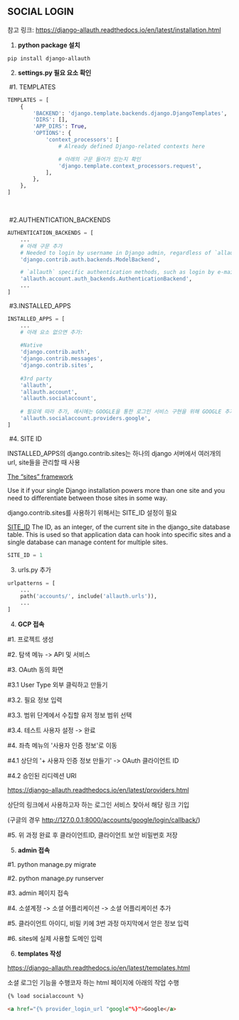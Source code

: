 ## SOCIAL LOGIN

참고 링크: https://django-allauth.readthedocs.io/en/latest/installation.html



1) **python package 설치**

```
pip install django-allauth
```



2. **settings.py 필요 요소 확인**

​	#1. TEMPLATES

```python
TEMPLATES = [
    {
        'BACKEND': 'django.template.backends.django.DjangoTemplates',
        'DIRS': [],
        'APP_DIRS': True,
        'OPTIONS': {
            'context_processors': [
                # Already defined Django-related contexts here

                # 아래의 구문 들어가 있는지 확인
                'django.template.context_processors.request',
            ],
        },
    },
]
```

​	

​	#2.AUTHENTICATION_BACKENDS

```python
AUTHENTICATION_BACKENDS = [
    ...
    # 아래 구문 추가
    # Needed to login by username in Django admin, regardless of `allauth`
    'django.contrib.auth.backends.ModelBackend',

    # `allauth` specific authentication methods, such as login by e-mail
    'allauth.account.auth_backends.AuthenticationBackend',
    ...
]
```



​	#3.INSTALLED_APPS

```python
INSTALLED_APPS = [
    ...
    # 아래 요소 없으면 추가:
    
    #Native
    'django.contrib.auth',
    'django.contrib.messages',
    'django.contrib.sites',
	
    #3rd party
    'allauth',
    'allauth.account',
    'allauth.socialaccount',
    
    # 필요에 따라 추가, 예시에는 GOOGLE을 통한 로그인 서비스 구현을 위해 GOOGLE 추가
    'allauth.socialaccount.providers.google',
]
```



​	#4. SITE ID

INSTALLED_APPS의 django.contrib.sites는 하나의 django 서버에서 여러개의 url, site들을 관리할 때 사용

[The “sites” framework](https://docs.djangoproject.com/en/4.0/ref/contrib/sites/#module-django.contrib.sites)

Use it if your single Django installation powers more than one site and you need to differentiate between those sites in some way.



django.contrib.sites를 사용하기 위해서는 SITE_ID 설정이 필요

[SITE_ID](https://docs.djangoproject.com/en/4.0/ref/settings/#std:setting-SITE_ID)
The ID, as an integer, of the current site in the django_site database table. This is used so that application data can hook into specific sites and a single database can manage content for multiple sites.

```python
SITE_ID = 1
```



3. urls.py 추가

```python
urlpatterns = [
    ...
    path('accounts/', include('allauth.urls')),
    ...
]
```





4. **GCP 접속**

#1. 프로젝트 생성

#2. 탐색 메뉴 -> API 및 서비스 

#3.  OAuth 동의 화면

#3.1 User Type 외부 클릭하고 만들기

#3.2. 필요 정보 입력

#3.3. 범위 단계에서 수집할 유저 정보 범위 선택

#3.4. 테스트 사용자 설정 -> 완료

#4. 좌측 메뉴의 '사용자 인증 정보'로 이동 

#4.1 상단의 '+ 사용자 인증 정보 만들기' -> OAuth 클라이언트 ID

#4.2 승인된 리디렉션 URI

https://django-allauth.readthedocs.io/en/latest/providers.html

상단의 링크에서 사용하고자 하는 로그인 서비스 찾아서 해당 링크 기입

(구글의 경우 http://127.0.0.1:8000/accounts/google/login/callback/)

#5. 위 과정 완료 후 클라이언트ID, 클라이언트 보안 비밀번호 저장



5. **admin 접속**

#1. python manage.py migrate

#2. python manage.py runserver

#3. admin 페이지 접속

#4. 소셜계정 -> 소셜 어플리케이션 -> 소셜 어플리케이션 추가

#5. 클라이언트 아이디, 비밀 키에 3번 과정 마지막에서 얻은 정보 입력

#6. sites에 실제 사용할 도메인 입력



6. **templates 작성**

https://django-allauth.readthedocs.io/en/latest/templates.html

소셜 로그인 기능을 수행코자 하는 html 페이지에 아래의 작업 수행

```html
{% load socialaccount %}

<a href="{% provider_login_url "google"%}">Google</a>
```

